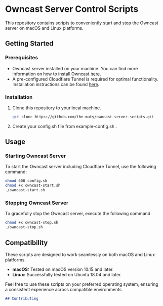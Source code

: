 # Owncast Server Control Scripts

This repository contains scripts to conveniently start and stop the Owncast server on macOS and Linux platforms.

## Getting Started

### Prerequisites

- Owncast server installed on your machine. You can find more information on how to install Owncast [here](https://owncast.online/docs/).
- A pre-configured Cloudflare Tunnel is required for optimal functionality. Installation instructions can be found [here](https://www.linkedin.com/pulse/cloudflare-tunnel-setup-docker-christian-rune).

### Installation

1. Clone this repository to your local machine.

   ```bash
   git clone https://github.com/the-maty/owncast-server-scripts.git
   ```

2. Create your config.sh file from example-config.sh .

## Usage

### Starting Owncast Server

To start the Owncast server including Cloudflare Tunnel, use the following command:

```bash
chmod 600 config.sh
chmod +x owncast-start.sh
./owncast-start.sh
```
### Stopping Owncast Server

To gracefully stop the Owncast server, execute the following command:

```bash
chmod +x owncast-stop.sh
./owncast-stop.sh
```

## Compatibility

These scripts are designed to work seamlessly on both macOS and Linux platforms.

- **macOS:** Tested on macOS version 10.15 and later.
- **Linux:** Successfully tested on Ubuntu 18.04 and later.

Feel free to use these scripts on your preferred operating system, ensuring a consistent experience across compatible environments.

```markdown
## Contributing
